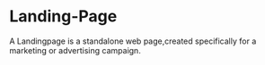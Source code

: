 # Landing-Page
A Landingpage is a standalone web page,created specifically for a marketing or advertising campaign.
